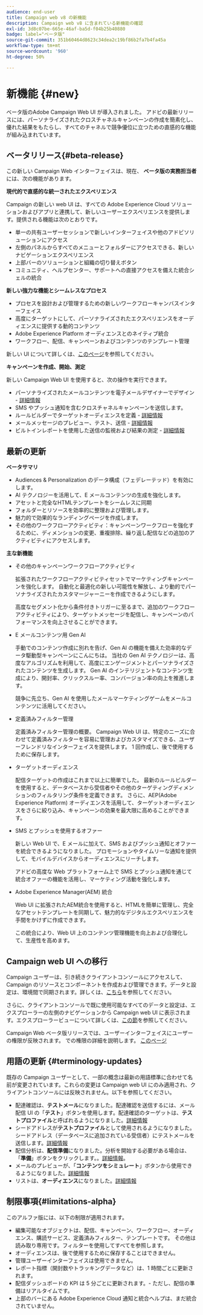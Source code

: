 ```yaml
---
audience: end-user
title: Campaign web v8 の新機能
description: Campaign web v8 に含まれている新機能の確認
exl-id: 3d8c07be-665e-46af-ba5d-f04b25b40880
badge: label="ベータ版"
source-git-commit: 351b60464d8623c34dea2c19bf86b2fa7b4fa45a
workflow-type: tm+mt
source-wordcount: '960'
ht-degree: 50%

---
```



# 新機能 {#new}


ベータ版のAdobe Campaign Web UI が導入されました。 アドビの最新リリースには、パーソナライズされたクロスチャネルキャンペーンの作成を簡素化し、優れた結果をもたらし、すべてのチャネルで競争優位に立つための直感的な機能が組み込まれています。

## ベータリリース{#beta-release}

この新しい Campaign Web インターフェイスは、現在、 **ベータ版の実務担当者** には、次の機能があります。

**現代的で直感的な統一されたエクスペリエンス**

Campaign の新しい web UI は、すべての Adobe Experience Cloud ソリューションおよびアプリと連携して、新しいユーザーエクスペリエンスを提供します。提供される機能は次のとおりです。

* 単一の共有ユーザーセッションで新しいインターフェイスや他のアドビソリューションにアクセス
* 左側のパネルからすべてのメニューとフォルダーにアクセスできる、新しいナビゲーションエクスペリエンス
* 上部バーのソリューションと組織の切り替えボタン
* コミュニティ、ヘルプセンター、サポートへの直接アクセスを備えた統合シェルの統合

**新しい強力な機能とシームレスなプロセス**

* プロセスを設計および管理するための新しいワークフローキャンバスインターフェイス
* 高度にターゲットにして、パーソナライズされたエクスペリエンスをオーディエンスに提供する動的コンテンツ
* Adobe Experience Platform オーディエンスとのネイティブ統合
* ワークフロー、配信、キャンペーンおよびコンテンツのテンプレート管理

新しい UI について詳しくは、[このページ](../get-started/user-interface.md)を参照してください。

**キャンペーンを作成、開始、測定**

新しい Campaign Web UI を使用すると、次の操作を実行できます。

* パーソナライズされたメールコンテンツを電子メールデザイナーでデザイン - [詳細情報](../content/edit-content.md)
* SMS やプッシュ通知を含むクロスチャネルキャンペーンを送信します。
* ルールビルダーでターゲットオーディエンスを定義 - [詳細情報](../audience/about-audiences.md)
* メールメッセージのプレビュー、テスト、送信 - [詳細情報](../monitor/prepare-send.md)
* ビルトインレポートを使用した送信の監視および結果の測定 - [詳細情報](../reporting/delivery-reports.md)


## 最新の更新


**ベータサマリ**

* Audiences &amp; Personalization のデータ構成（フェデレーテッド）を有効にします。
* AI テクノロジーを活用して、E メールコンテンツの生成を強化します。
* アセットと完全なHTMLテンプレートをシームレスに同期
* フォルダーとリソースを効率的に整理および管理します。
* 魅力的で効果的なランディングページを作成します。
* その他のワークフローアクティビティ：キャンペーンワークフローを強化するために、ディメンションの変更、重複排除、繰り返し配信などの追加のアクティビティにアクセスします。

**主な新機能**

* その他のキャンペーンワークフローアクティビティ

  拡張されたワークフローアクティビティセットでマーケティングキャンペーンを強化します。 自動化と最適化の新しい可能性を解放し、より動的でパーソナライズされたカスタマージャーニーを作成できるようにします。

  高度なセグメント化から条件付きトリガーに至るまで、追加のワークフローアクティビティにより、ターゲットメッセージを配信し、キャンペーンのパフォーマンスを向上させることができます。

* E メールコンテンツ用 Gen AI

  手動でのコンテンツ作成に別れを告げ、Gen AI の機能を備えた効率的なデータ駆動型キャンペーンにこんにちは。  当社の Gen AI テクノロジーは、高度なアルゴリズムを利用して、高度にエンゲージメントとパーソナライズされたコンテンツを生成します。 Gen AI のインテリジェントなコンテンツ生成により、開封率、クリックスルー率、コンバージョン率の向上を推進します。

  競争に先立ち、Gen AI を使用したメールマーケティングゲームをメールコンテンツに活用してください。


* 定義済みフィルター管理

  定義済みフィルター管理の概要。 Campaign Web UI は、特定のニーズに合わせて定義済みフィルターを容易に管理およびカスタマイズできる、ユーザーフレンドリなインターフェイスを提供します。 1 回作成し、後で使用するために保存します。


* ターゲットオーディエンス

  配信ターゲットの作成はこれまで以上に簡単でした。 最新のルールビルダーを使用すると、データベースから受信者やその他のターゲティングディメンションのフィルタリング条件を定義できます。 さらに、AEP(Adobe Experience Platform) オーディエンスを活用して、ターゲットオーディエンスをさらに絞り込み、キャンペーンの効果を最大限に高めることができます。

* SMS とプッシュを使用するオファー

  新しい Web UI で、E メールに加えて、SMS およびプッシュ通知とオファーを統合できるようになりました。 プロモーションやタイムリーな通知を提供して、モバイルデバイスからオーディエンスにリーチします。

  アドビの高度な Web プラットフォーム上で SMS とプッシュ通知を通じて統合オファーの機能を活用し、マーケティング活動を強化します。

* Adobe Experience Manager(AEM) 統合

  Web UI に拡張されたAEM統合を使用すると、HTMLを簡単に管理し、完全なアセットテンプレートを同期して、魅力的なデジタルエクスペリエンスを手間をかけずに作成できます。

  この統合により、Web UI 上のコンテンツ管理機能を向上および合理化して、生産性を高めます。

## Campaign web UI への移行

Campaign ユーザーは、引き続きクライアントコンソールにアクセスして、Campaign のリソースとコンポーネントを作成および管理できます。データと設定は、環境間で同期されます。詳しくは、[こちら](../get-started/get-started.md#about-campaign-client-consoleac-client)を参照してください。

さらに、クライアントコンソールで既に使用可能なすべてのデータと設定は、エクスプローラーの左側のナビゲーションから Campaign web UI に表示されます。エクスプローラービューについて詳しくは、[この節](../get-started/user-interface.md#explorer-user-interface-explorer)を参照してください。

Campaign Web ベータ版リリースでは、ユーザーインターフェイスにユーザーの権限が反映されます。 での権限の詳細を説明します。 [このページ](../get-started/permissions.md)

## 用語の更新 {#terminology-updates}

既存の Campaign ユーザーとして、一部の概念は最新の用語標準に合わせて名前が変更されています。これらの変更は Campaign web UI にのみ適用され、クライアントコンソールには反映されません。以下を参照してください。

* 配達確認は、**テストメール**&#x200B;になりました。配達確認を送信するには、メール配信 UI の「**テスト**」ボタンを使用します。配達確認のターゲットは、**テストプロファイル**&#x200B;と呼ばれるようになりました。[詳細情報](../preview-test/test-deliveries.md)
* シードアドレスが&#x200B;**テストプロファイル**&#x200B;として使用されるようになりました。シードアドレス（データベースに追加されている受信者）にテストメールを送信します。[詳細情報](../preview-test/test-deliveries.md)
* 配信分析は、**配信準備**&#x200B;になりました。分析を開始する必要がある場合は、「**準備**」ボタンをクリックします。。[詳細情報](../monitor/prepare-send.md)。
* メールのプレビューが、「**コンテンツをシミュレート**」ボタンから使用できるようになりました。[詳細情報](../preview-test/preview-test.md)
* リストは、**オーディエンス**&#x200B;になりました。[詳細情報](../audience/about-audiences.md)

## 制限事項{#limitations-alpha}

このアルファ版には、以下の制限が適用されます。

* 編集可能なオブジェクトは、配信、キャンペーン、ワークフロー、オーディエンス、購読サービス、定義済みフィルター、テンプレートです。 その他は読み取り専用です。フィルターを使用してすべてを参照します。
* オーディエンスは、後で使用するために保存することはできません。
* 管理ユーザーインターフェイスは使用できません。
* レポート指標（開封数やトラッキングデータなど）は、1 時間ごとに更新されます。
* 配信ダッシュボードの KPI は 5 分ごとに更新されます。- ただし、配信の準備はリアルタイムです。
* 上部のバーにある Adobe Experience Cloud 通知と統合ヘルプは、まだ統合されていません。


